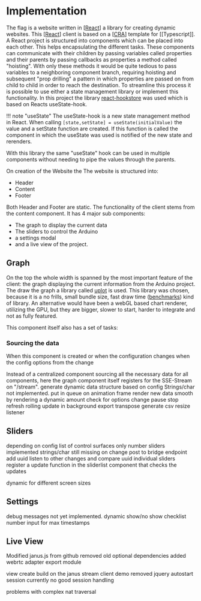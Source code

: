# Implementation
The flag is a website written in [[React]] a library for creating dynamic websites. This [[React]] client is based on a [[CRA]] template for [[Typescript]]. A React project is structured into components which can be placed into each other. This helps encapsulating the different tasks. These components can communicate with their children by passing variables called properties and their parents by passing callbacks as properties a method called "hoisting". With only these methods it would be quite tedious to pass variables to a neighboring component branch, requiring hoisting and subsequent "prop drilling" a pattern in which properties are passed on from child to child in order to reach the destination. To streamline this process it is possible to use either a state management library or implement this functionality. In this project the library [react-hookstore](https://github.com/jhonnymichel/react-hookstore) was used which is based on Reacts useState-hook. 

!!! note "useState"
    The useState-hook is a new state management method in React. When calling ```[state,setState] = useState(initialValue)``` the value and a setState function are created. If this function is called the component in which the useState was used is notified of the new state and rerenders.

With this library the same "useState" hook can be used in multiple components without needing to pipe the values through the parents. 

On creation of the Website the 
The website is structured into:

* Header
* Content
* Footer

Both Header and Footer are static. The functionality of the client stems from the content component. It has 4 major sub components:

* The graph to display the current data
* The sliders to control the Arduino
* a settings modal 
* and a live view of the project.

## Graph

On the top the whole width is spanned by the most important feature of the client: the graph displaying the current information from the Arduino project. The draw the graph a library called [uplot](https://github.com/leeoniya/uPlot) is used. This library was chosen, because it is a no frills, small bundle size, fast draw time ([benchmarks](https://github.com/leeoniya/uPlot#Performance)) kind of library. An alternative would have been a webGL based chart renderer, utilizing the GPU, but they are bigger, slower to start, harder to integrate and not as fully featured.

This component itself also has a set of tasks:

### Sourcing the data

When this component is created or when the configuration changes  when the config options from the change

Instead of a centralized component sourcing all the necessary data for all components, here the graph component itself registers for the SSE-Stream on "/stream". 
    generate dynamic data structure based on config
    Strings/char not implemented.
put in queue
on animation frame 
render new data 
    smooth by rendering a dynamic amount
check for options change
pause
    stop refresh 
    rolling update in background
export
    transpose
    generate csv
resize listener


## Sliders

depending on config 
list of control surfaces
    only number sliders implemented 
    strings/char still missing
on change post to bridge endpoint add uuid
listen to other changes and compare uuid
    individual sliders register a update function in the sliderlist component that checks the updates


dynamic for different screen sizes


## Settings

debug messages not yet implemented.
dynamic show/no show checklist
number input for max timestamps

## Live View

Modified janus.js from github
removed old optional dependencies
added webrtc adapter
export module

view create 
build on the janus stream client demo
removed jquery
autostart session
currently no good session handling

problems with complex nat traversal 

[//begin]: # "Autogenerated link references for markdown compatibility"
[React]: Theory\react "React"
[CRA]: Theory\cra "CRA"
[//end]: # "Autogenerated link references"